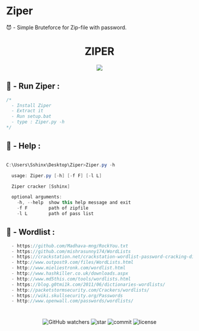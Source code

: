 # Ziper
😈 - Simple Bruteforce for Zip-file with password.

<h1 align="center">ZIPER</h1>

<p align="center">
  <img src="https://cdn.discordapp.com/attachments/828595005957734421/923278037791936562/Capture_decran_2021-12-21_205741.jpg">
</p>


## 🎱 - Run Ziper :
```cs
/*
  - Install Ziper
  - Extract it
  - Run setup.bat
  - type : Ziper.py -h
*/
```

## 🎱 - Help :
```cs

C:\Users\Sshinx\Desktop\Ziper>Ziper.py -h

  usage: Ziper.py [-h] [-f F] [-l L]

  Ziper cracker [Sshinx]

  optional arguments:
    -h, --help  show this help message and exit
    -f F        path of zipfile
    -l L        path of pass list

```


## 🎱 - Wordlist :
```cs
  - https://github.com/Madhava-mng/RockYou.txt
  - https://github.com/mishrasunny174/WordLists
  - https://crackstation.net/crackstation-wordlist-password-cracking-dictionary.html
  - http://www.outpost9.com/files/WordLists.html
  - http://www.mieliestronk.com/wordlist.html
  - http://www.hashkiller.co.uk/downloads.aspx
  - http://www.md5this.com/tools/wordlists.html
  - https://blog.g0tmi1k.com/2011/06/dictionaries-wordlists/
  - http://packetstormsecurity.com/Crackers/wordlists/
  - https://wiki.skullsecurity.org/Passwords
  - http://www.openwall.com/passwords/wordlists/
```
#

<p align="center"> 
  <img alt="GitHub watchers" src="https://img.shields.io/github/watchers/Sshinx/Keyllogs">
  <img alt="star" src="https://img.shields.io/github/stars/Sshinx/Keyllogs">
  <img alt="commit" src="https://img.shields.io/github/last-commit/Sshinx/Keyllogs">
  <img alt="license" src="https://img.shields.io/github/license/Sshinx/Keyllogs">
</p>
